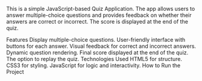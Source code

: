 
This is a simple JavaScript-based Quiz Application. The app allows users to answer multiple-choice questions and provides feedback on whether their answers are correct or incorrect. The score is displayed at the end of the quiz.

Features
Display multiple-choice questions.
User-friendly interface with buttons for each answer.
Visual feedback for correct and incorrect answers.
Dynamic question rendering.
Final score displayed at the end of the quiz.
The option to replay the quiz.
Technologies Used
HTML5 for structure.
CSS3 for styling.
JavaScript for logic and interactivity.
How to Run the Project

